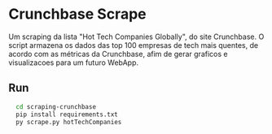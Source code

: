 
# Crunchbase Scrape

Um scraping da lista "Hot Tech Companies Globally", do site Crunchbase. O script armazena os dados das top 100 empresas de tech mais quentes, de acordo com as métricas da Crunchbase, afim de gerar graficos e visualizacoes para um futuro WebApp.

## Run

```bash
  cd scraping-crunchbase
  pip install requirements.txt
  py scrape.py hotTechCompanies
```
    

